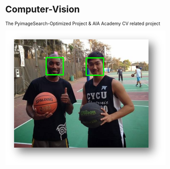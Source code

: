 # Computer-Vision

The PyimageSearch-Optimized Project & AIA Academy CV related project

![image](data/chp_1_0_basletball.png)

